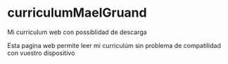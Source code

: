 # curriculumMaelGruand
Mi curriculum web con possiblidad de descarga

Esta pagina web permite leer mi curriculúm sin problema de compatilidad con vuestro dispositivo
